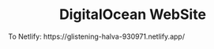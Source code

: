 <h1 align="center" id="title">DigitalOcean WebSite</h1>

<p id="description">To Netlify: https://glistening-halva-930971.netlify.app/</p>

